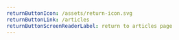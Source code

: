 ```yaml
---
returnButtonIcon: /assets/return-icon.svg
returnButtonLink: /articles
returnButtonScreenReaderLabel: return to articles page
---
```

